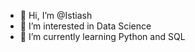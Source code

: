 - 👋 Hi, I’m @Istiash
- 👀 I’m interested in Data Science
- 🌱 I’m currently learning Python and SQL

<!---
Istiash/Istiash is a ✨ special ✨ repository because its `README.md` (this file) appears on your GitHub profile.
You can click the Preview link to take a look at your changes.
--->
